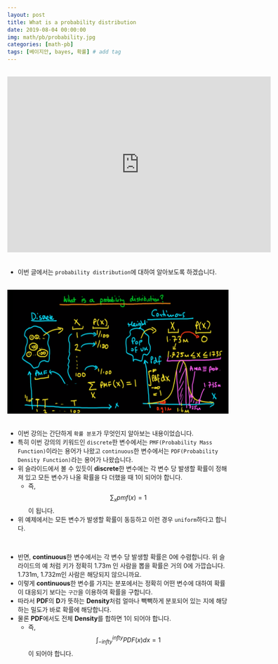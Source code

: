 ```yaml
---
layout: post
title: What is a probability distribution
date: 2019-08-04 00:00:00
img: math/pb/probability.jpg
categories: [math-pb] 
tags: [베이지안, bayes, 확률] # add tag
---
```


<br>
<div style="text-align: center;">
    <iframe src="https://www.youtube.com/embed/jbhi96p4mwI" frameborder="0" allowfullscreen="true" width="600px" height="400px"> </iframe>
</div>
<br>

- 이번 글에서는 `probability distribution`에 대하여 알아보도록 하겠습니다.

<br>
<center><img src="../assets/img/math/pb/bayes_stat_05/1.PNG" alt="Drawing" style="width: 600px;"/></center>
<br>

- 이번 강의는 간단하게 `확률 분포`가 무엇인지 알아보는 내용이었습니다.
- 특히 이번 강의의 키워드인 `discrete`한 변수에서는 `PMF(Probability Mass Function)`이라는 용어가 나왔고 `continuous`한 변수에서는 `PDF(Probability Density Function)`라는 용어가 나왔습니다.
- 위 슬라이드에서 볼 수 있듯이 **discrete**한 변수에는 각 변수 당 발생할 확률이 정해져 있고 모든 변수가 나올 확률을 다 더했을 때 1이 되어야 합니다.
    - 즉, $$ \sum_{x} pmf(x) = 1 $$ 이 됩니다.
- 위 예제에서는 모든 변수가 발생할 확률이 동등하고 이런 경우 `uniform`하다고 합니다.

<br>

- 반면, **continuous**한 변수에서는 각 변수 당 발생할 확률은 0에 수렴합니다. 위 슬라이드의 예 처럼 키가 정확히 1.73m 인 사람을 뽑을 확률은 거의 0에 가깝습니다. 1.731m, 1.732m인 사람은 해당되지 않으니까요.
- 이렇게 **continuous**한 변수를 가지는 분포에서는 정확히 어떤 변수에 대하여 확률이 대응되기 보다는 `구간`을 이용하여 확률을 구합니다.
- 따라서 **PDF**의 **D**가 뜻하는 **Density**처럼 얼마나 빽빽하게 분포되어 있는 지에 해당하는 밀도가 바로 확률에 해당합니다.
- 물론 **PDF**에서도 전체 **Density**를 합하면 1이 되어야 합니다.
    - 즉, $$ \int_{-infty}^{infty} PDF(x) dx = 1 $$이 되어야 합니다.